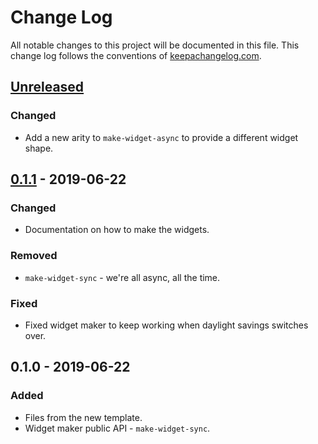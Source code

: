 # Change Log
All notable changes to this project will be documented in this file. This change log follows the conventions of [keepachangelog.com](http://keepachangelog.com/).

## [Unreleased]
### Changed
- Add a new arity to `make-widget-async` to provide a different widget shape.

## [0.1.1] - 2019-06-22
### Changed
- Documentation on how to make the widgets.

### Removed
- `make-widget-sync` - we're all async, all the time.

### Fixed
- Fixed widget maker to keep working when daylight savings switches over.

## 0.1.0 - 2019-06-22
### Added
- Files from the new template.
- Widget maker public API - `make-widget-sync`.

[Unreleased]: https://github.com/your-name/langpic/compare/0.1.1...HEAD
[0.1.1]: https://github.com/your-name/langpic/compare/0.1.0...0.1.1
